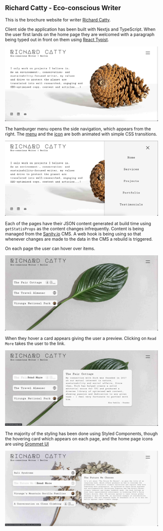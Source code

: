 ## Richard Catty - Eco-conscious Writer

This is the brochure website for writer [Richard Catty](https://www.richardcatty.com/). 

Client side the application has been built with Nextjs and TypeScript. When the user first lands on the home page they are welcomed with a paragraph being typed out in front on them using [React Typist](https://github.com/jstejada/react-typist).

![Home Page Typing Text](/md-images/home-page.png)

The hamburger menu opens the side navigation, which appears from the right. The [menu](https://github.com/alistairjoelquinn/richard-catty/blob/main/client/components/SideMenu.tsx) and the [icon](https://github.com/alistairjoelquinn/richard-catty/blob/main/client/components/HeaderIcon.tsx) are both animated with simple CSS transitions.

![Side Nav](/md-images/side-nav.png)

Each of the pages have their JSON content generated at build time using `getStatisProps` as the content changes infrequently. Content is being managed from the [Sanity.io](https://github.com/sanity-io/sanity) CMS. A web hook is being using so that whenever changes are made to the data in the CMS a rebuild is triggered.

On each page the user can hover over items. 

![Testimonials Page](/md-images/testimonials.png)

When they hover a card appears giving the user a preview. Clicking on `Read More` takes the user to the link.

![Testimonials Page Hover](/md-images/testimonials-card.png)

The majority of the styling has been done using Styled Components, though the hovering card which appears on each page, and the home page icons are using [Grommet UI](https://github.com/grommet)

![Portfolio Page Hover](/md-images/portfolio-card.png)
